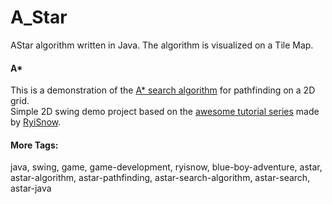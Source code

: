 # A_Star  
AStar algorithm written in Java.
The algorithm is visualized on a Tile Map.  
  
#### A*  
This is a demonstration of the [A* search algorithm](https://en.wikipedia.org/wiki/A*_search_algorithm) for pathfinding on a 2D grid.  
Simple 2D swing demo project based on the [awesome tutorial series](https://www.youtube.com/playlist?list=PL_QPQmz5C6WUF-pOQDsbsKbaBZqXj4qSq) made by [RyiSnow](https://www.youtube.com/c/RyiSnow).
  
#### More Tags:  
java, 
swing, 
game, 
game-development, 
ryisnow, 
blue-boy-adventure, 
astar, 
astar-algorithm, 
astar-pathfinding, 
astar-search-algorithm, 
astar-search, 
astar-java 
  

